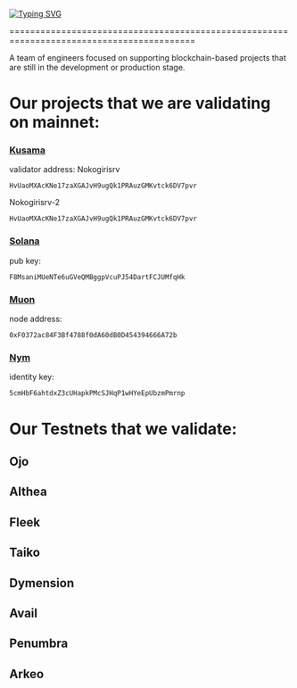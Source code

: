 [![Typing SVG](https://readme-typing-svg.herokuapp.com?font=Fira+Code&pause=1000&width=700&lines=Nokogiri+Services)](https://git.io/typing-svg)

==========================================================================================

A team of engineers focused on supporting blockchain-based projects that are still in the development or production stage.

# Our projects that we are validating on mainnet:
### [Kusama](https://kusama.network/)

validator address:
Nokogirisrv
```
HvUaoMXAcKNe17zaXGAJvH9ugQk1PRAuzGMKvtck6DV7pvr
```
Nokogirisrv-2
```
HvUaoMXAcKNe17zaXGAJvH9ugQk1PRAuzGMKvtck6DV7pvr
```

### [Solana](https://solana.org/)

pub key:
```
F8MsaniMUeNTe6uGVeQMBggpVcuPJ54DartFCJUMfqHk
```

### [Muon](https://www.muon.net/)

node address:
```
0xF0372ac84F3Bf4788f0dA60dB0D454394666A72b
```

### [Nym](https://nymtech.net/)
identity key:
```
5cmHbF6ahtdxZ3cUHapkPMcSJHqP1wHYeEpUbzmPmrnp
```


# Our Testnets that we validate:
## Ojo
## Althea
## Fleek
## Taiko
## Dymension
## Avail
## Penumbra
## Arkeo
